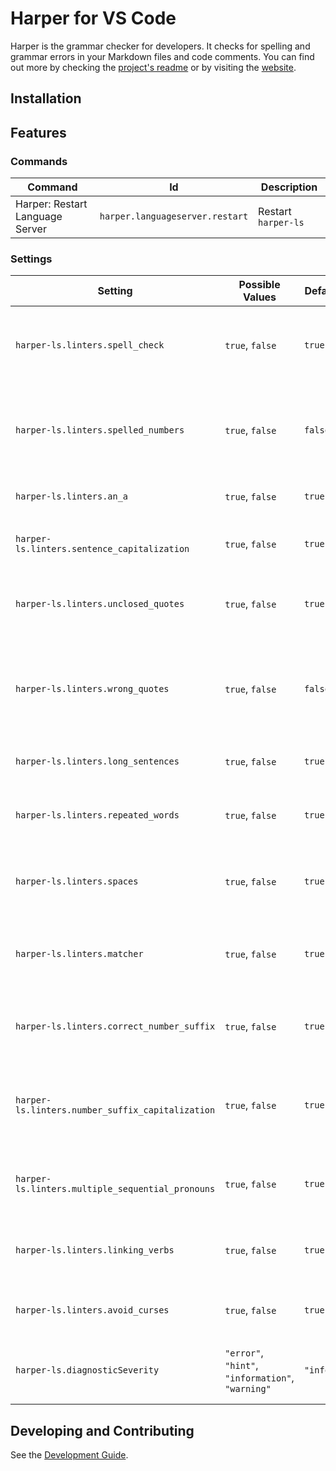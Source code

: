 # Harper for VS Code

Harper is the grammar checker for developers. It checks for spelling and grammar errors in your Markdown files and code comments. You can find out more by checking the [project's readme](/README.md) or by visiting the [website](https://writewithharper.com).

## Installation

## Features

### Commands

| Command                         | Id                              | Description         |
| ------------------------------- | ------------------------------- | ------------------- |
| Harper: Restart Language Server | `harper.languageserver.restart` | Restart `harper-ls` |

### Settings

| Setting                                          | Possible Values                                   | Default Value   | Description                                                                |
| ------------------------------------------------ | ------------------------------------------------- | --------------- | -------------------------------------------------------------------------- |
| `harper-ls.linters.spell_check`                  | `true`, `false`                                   | `true`          | Detect and provide suggestions for misspelled words.                       |
| `harper-ls.linters.spelled_numbers`              | `true`, `false`                                   | `false`         | Detect and fix instances where small numbers should be spelled out.        |
| `harper-ls.linters.an_a`                         | `true`, `false`                                   | `true`          | Detect and fix improper articles.                                          |
| `harper-ls.linters.sentence_capitalization`      | `true`, `false`                                   | `true`          | Ensure your sentences are capitalized.                                     |
| `harper-ls.linters.unclosed_quotes`              | `true`, `false`                                   | `true`          | Make sure you close your quotation marks.                                  |
| `harper-ls.linters.wrong_quotes`                 | `true`, `false`                                   | `false`         | Make sure you use the correct unicode characters for your quotation marks. |
| `harper-ls.linters.long_sentences`               | `true`, `false`                                   | `true`          | Warn about run-on sentences.                                               |
| `harper-ls.linters.repeated_words`               | `true`, `false`                                   | `true`          | Detect and fix commonly repeated words.                                    |
| `harper-ls.linters.spaces`                       | `true`, `false`                                   | `true`          | Detect improper spacing between words.                                     |
| `harper-ls.linters.matcher`                      | `true`, `false`                                   | `true`          | A collection of hand-crafted common grammar mistakes.                      |
| `harper-ls.linters.correct_number_suffix`        | `true`, `false`                                   | `true`          | Make sure you provide the correct suffix for numbers.                      |
| `harper-ls.linters.number_suffix_capitalization` | `true`, `false`                                   | `true`          | Make sure you correctly capitalize your number suffixes.                   |
| `harper-ls.linters.multiple_sequential_pronouns` | `true`, `false`                                   | `true`          | Detect improper sequences of pronouns.                                     |
| `harper-ls.linters.linking_verbs`                | `true`, `false`                                   | `true`          | Detect improper use of linking verbs.                                      |
| `harper-ls.linters.avoid_curses`                 | `true`, `false`                                   | `true`          | Catch use of curse/swear words.                                            |
| `harper-ls.diagnosticSeverity`                   | `"error"`, `"hint"`, `"information"`, `"warning"` | `"information"` | How severe do you want diagnostics to appear in the editor?                |

## Developing and Contributing

See the [Development Guide](/packages/vscode-plugin/development-guide.md).
